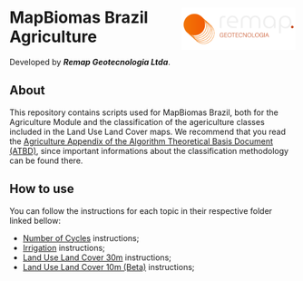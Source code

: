 
<div>
    <img src='./assets/new_logo.png' height='auto' width='200' align='right'>
    <h1>MapBiomas Brazil Agriculture</h1>
</div>

Developed by ***Remap Geotecnologia Ltda***.

## About

This repository contains scripts used for MapBiomas Brazil, both for the Agriculture Module and the classification of the agericulture classes included in the Land Use Land Cover maps. We recommend that you read the  [Agriculture Appendix of the Algorithm Theoretical Basis Document (ATBD)](https://mapbiomas.org/download-dos-atbds), since important informations about the classification methodology can be found there. 

## How to use

You can follow the instructions for each topic in their respective folder linked bellow:
																						 
 - [Number of Cycles](./cycles) instructions;
 - [Irrigation](./irrigation) instructions;
 - [Land Use Land Cover 30m](./lulc_30m) instructions;
 - [Land Use Land Cover 10m (Beta)](./lulc_10m) instructions;

